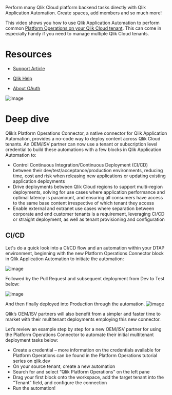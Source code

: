 Perform many Qlik Cloud platform backend tasks directly with Qlik Application Automation. Create spaces, add members and so much more!

This video shows you how to use Qlik Application Automation to perform common [Platform Operations on your Qlik Cloud tenant](https://youtu.be/76g-Wgtt14A?t=60). This can come in especially handy if you need to manage multiple Qlik Cloud tenants. 

# Resources

- [Support Article]( https://community.qlik.com/t5/Official-Support-Articles/Qlik-Application-Automation-How-to-get-start)

- [Qlik Help](https://help.qlik.com/en-US/cloud-services/Subsystems/Hub/Content/Sense_Hub/Admin/mc-create-oauth-cl)

- [About OAuth](https://qlik.dev/authenticate/oauth)

![image](https://user-images.githubusercontent.com/12411165/236823380-76ce7e44-38a9-4ea4-9ca9-d70929ac640a.png)

# Deep dive

Qlik’s Platform Operations Connector, a native connector for Qlik Application Automation, provides a no-code way to deploy content across Qlik Cloud tenants. An OEM/ISV partner can now use a tenant or subscription level credential to build these automations with a few blocks in Qlik Application Automation to:
- Control Continuous Integration/Continuous Deployment (CI/CD) between their dev/test/acceptance/production environments, reducing time, cost and risk when releasing new applications or updating existing application deployments
- Drive deployments between Qlik Cloud regions to support multi-region deployments, solving for use cases where application performance and optimal latency is paramount, and ensuring all consumers have access to the same base content irrespective of which tenant they access
- Enable external and extranet use cases where separation between corporate and end customer tenants is a requirement, leveraging CI/CD or straight deployment, as well as tenant provisioning and configuration

## CI/CD 
Let's do a quick look into a CI/CD flow and an automation within your DTAP environment, beginning with the new Platform Operations Connector block in Qlik Application Automation to initiate the automation:

![image](https://github.com/QHose/QRSMeteor/assets/12411165/c10b97cf-6f51-4236-8cf2-642e7cb9042b)



Followed by the Pull Request and subsequent deployment from Dev to Test below:

![image](https://github.com/QHose/QRSMeteor/assets/12411165/8472f08c-3dc4-4d7a-a701-b80df53a98b2)


And then finally deployed into Production through the automation.
![image](https://github.com/QHose/QRSMeteor/assets/12411165/0a4d064a-cf28-4c49-9781-229ce449a519)


Qlik’s OEM/ISV partners will also benefit from a simpler and faster time to market with their multitenant deployments employing this new connector.

Let’s review an example step by step for a new OEM/ISV partner for using the Platform Operations Connector to automate their initial multitenant deployment tasks below:

- Create a credential – more information on the credentials available for Platform Operations can be found in the Platform Operations tutorial series on qlik.dev
- On your source tenant, create a new automation
- Search for and select “Qlik Platform Operations” on the left pane
- Drag your first block onto the workspace, add the target tenant into the “Tenant” field, and configure the connection
- Run the automation!



